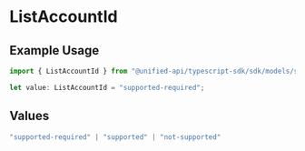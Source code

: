 # ListAccountId

## Example Usage

```typescript
import { ListAccountId } from "@unified-api/typescript-sdk/sdk/models/shared";

let value: ListAccountId = "supported-required";
```

## Values

```typescript
"supported-required" | "supported" | "not-supported"
```